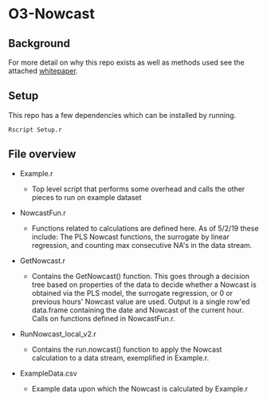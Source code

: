 # O3-Nowcast

## Background
For more detail on why this repo exists as well as methods used see the attached [whitepaper](./WhitePaper.pdf).

## Setup
This repo has a few dependencies which can be installed by running.
```
Rscript Setup.r
```

## File overview
- Example.r
    - Top level script that performs some overhead and calls the other pieces to run on example dataset

- NowcastFun.r
    - Functions related to calculations are defined here.  As of 5/2/19 these include:  The PLS Nowcast functions, the surrogate by linear regression, and counting max consecutive NA's in the data stream.

- GetNowcast.r
    - Contains the GetNowcast() function.  This goes through a decision tree based on properties of the data to decide whether a Nowcast is obtained via the PLS model, the surrogate regression, or 0 or previous hours' Nowcast value are used.  Output is a single row'ed data.frame containing the date and Nowcast of the current hour.  Calls on functions defined in NowcastFun.r.

- RunNowcast_local_v2.r
    - Contains the run.nowcast() function to apply the Nowcast calculation to a data stream, exemplified in Example.r.

- ExampleData.csv
    - Example data upon which the Nowcast is calculated by Example.r
